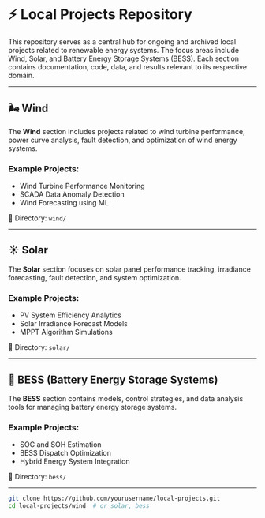 # ⚡ Local Projects Repository

This repository serves as a central hub for ongoing and archived local projects related to renewable energy systems. The focus areas include Wind, Solar, and Battery Energy Storage Systems (BESS). Each section contains documentation, code, data, and results relevant to its respective domain.

---

## 🌬️ Wind

The **Wind** section includes projects related to wind turbine performance, power curve analysis, fault detection, and optimization of wind energy systems.

### Example Projects:
- Wind Turbine Performance Monitoring
- SCADA Data Anomaly Detection
- Wind Forecasting using ML

📂 Directory: `wind/`

---

## ☀️ Solar

The **Solar** section focuses on solar panel performance tracking, irradiance forecasting, fault detection, and system optimization.

### Example Projects:
- PV System Efficiency Analytics
- Solar Irradiance Forecast Models
- MPPT Algorithm Simulations

📂 Directory: `solar/`

---

## 🔋 BESS (Battery Energy Storage Systems)

The **BESS** section contains models, control strategies, and data analysis tools for managing battery energy storage systems.

### Example Projects:
- SOC and SOH Estimation
- BESS Dispatch Optimization
- Hybrid Energy System Integration

📂 Directory: `bess/`

---



```bash
git clone https://github.com/yourusername/local-projects.git
cd local-projects/wind  # or solar, bess
